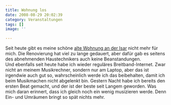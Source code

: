 ```yaml
---
title: Wohnung los
date: 2008-08-29 20:02:39
category: Veranstaltungen
tags: []
image: ''

---
```


Seit heute gibt es meine schöne [alte Wohnung an der Isar](http://www.misantropolis.de/2008/08/letzte-tage/) nicht mehr für mich. Die Renovierung hat viel zu lange gedauert, aber dafür gab es seitens des abnehmenden Haustechnikers auch keine Beanstandungen.  
Und ebenfalls seit heute habe ich wieder reguläres Breitband-Internet. Zwar nicht an meinem Musikrechner, sondern nur am Laptop, aber das ist irgendwie auch gut so, wahrscheinlich werde ich das beibehalten, damit ich beim Musikmachen nicht abgelenkt bin. Gestern Nacht habe ich bereits den ersten Beat gemacht, und der ist der beste seit Langem geworden. Was mich daran erinnert, dass ich gleich noch ein wenig musizieren werde. Denn Ein- und Umräumen bringt so spät nichts mehr.

